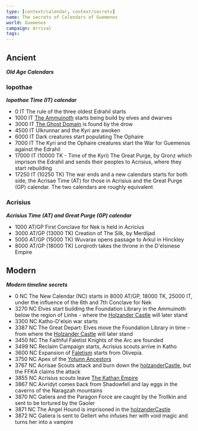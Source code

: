 ```yaml
---
type: [context/calendar, context/secrets]
name: The secrets of Calendars of Guemenos
world: Guemenos
campaign: Arrival
tags: 
---
```


## Ancient
***Old Age Calendars***

### Iopothae
***Iopothae Time (IT) calendar***
- 0 IT The rule of the three oldest Edrahil starts
- 1000 IT [The Ammuinoth](../realms.md#Ammuinoth) starts being build by elves and dwarves
- 3000 IT [The Ghost Domain](../realms.md#Underdark) is found by the drow
- 4500 IT Ulkrunnar and the Kyri are awoken
- 6000 IT Dark creatures start populating The Ophaire
- 7000 IT The Kyri and the Ophaire creatures start the War for Guemenos against the Edrahil
- 17000 IT (10000 TK - Time of the Kyri) The Great Purge, by Gronz which imprison the Edrahil and sends their peoples to Acrisius, where they start rebuilding
- 17250 IT (10250 TK) The war ends and a new calendars starts for both side, the Acrisae Time (AT) for those in Acrisius and the Great Purge (GP) calendar. The two calendars are roughly equivalent

### Acrisius
***Acrisius Time (AT) and Great Purge (GP) calendar***

- 1000 AT/GP First Conclave for Nek is held in Acricius
- 3000 AT/GP (13000 TK) Creation of The Silk, by Merdijad
- 5000 AT/GP (15000 TK) Wuvarax opens passage to Arkul in Hinckley
- 8000 AT/GP (18000 TK) Lorqiroth takes the throne in the D'elsinese Empire

## Modern
***Modern timeline secrets***

- 0 NC The New Calendar (NC) starts in 8000 AT/GP, 18000 TK, 25000 IT, under the influence of the 6th and 7th Conclave for Nek
- 3270 NC Elves start building the Foundation Library in the Ammuinoth below the region of Linhe - where the [Holzander Castle](../../locations/holzanderCastle.md) will later stand
- 3300 NC Katho-D'elsin war starts
- 3387 NC The Great Depart: Elves move the Foundation Library in time - from where the [Holzander Castle](../../locations/holzanderCastle.md) will later stand
- 3450 NC The Faithful Faletist Knights of the Arc are founded
- 3499 NC Reclaim Campaign starts, Acrisius scouts arrive in Katho
- 3600 NC Expansion of [Faletism](religions.md#Faletism) starts from Olivepia.
- 3750 NC Apex of the [Yotunn Ancestors](religions.md#Yotunn)
- 3767 NC Acrisae Scouts attack and burn down the [holzanderCastle](../locations/holzanderCastle.md), but the FFKA claims the attack
- 3855 NC Acrisius scouts leave [The Kathan Empire](realms.md#Katho)
- 3867 NC Aivridyt comes back from Shadowfell and lay eggs in the caverns of the Naragzah mountains
- 3870 NC Galiera and the Paragon Force are caught by the Trollkin and sent to be tortured by the Gaoler
- 3871 NC The Angel Hound is imprisoned in the [holzanderCastle](../locations/holzanderCastle.md)
- 3872 NC Galiera is sent to Gellert who infuses her with void magic and turns her into a vampire
